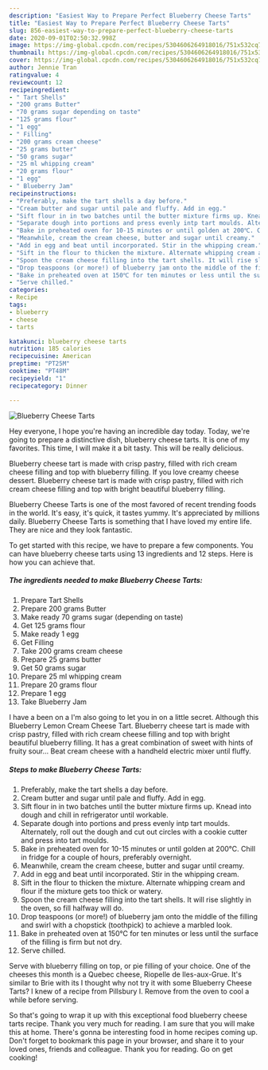 ```yaml
---
description: "Easiest Way to Prepare Perfect Blueberry Cheese Tarts"
title: "Easiest Way to Prepare Perfect Blueberry Cheese Tarts"
slug: 856-easiest-way-to-prepare-perfect-blueberry-cheese-tarts
date: 2020-09-01T02:50:32.998Z
image: https://img-global.cpcdn.com/recipes/5304606264918016/751x532cq70/blueberry-cheese-tarts-recipe-main-photo.jpg
thumbnail: https://img-global.cpcdn.com/recipes/5304606264918016/751x532cq70/blueberry-cheese-tarts-recipe-main-photo.jpg
cover: https://img-global.cpcdn.com/recipes/5304606264918016/751x532cq70/blueberry-cheese-tarts-recipe-main-photo.jpg
author: Jennie Tran
ratingvalue: 4
reviewcount: 12
recipeingredient:
- " Tart Shells"
- "200 grams Butter"
- "70 grams sugar depending on taste"
- "125 grams flour"
- "1 egg"
- " Filling"
- "200 grams cream cheese"
- "25 grams butter"
- "50 grams sugar"
- "25 ml whipping cream"
- "20 grams flour"
- "1 egg"
- " Blueberry Jam"
recipeinstructions:
- "Preferably, make the tart shells a day before."
- "Cream butter and sugar until pale and fluffy. Add in egg."
- "Sift flour in in two batches until the butter mixture firms up. Knead into dough and chill in refrigerator until workable."
- "Separate dough into portions and press evenly intp tart moulds. Alternately, roll out the dough and cut out circles with a cookie cutter and press into tart moulds."
- "Bake in preheated oven for 10-15 minutes or until golden at 200℃. Chill in fridge for a couple of hours, preferably overnight."
- "Meanwhile, cream the cream cheese, butter and sugar until creamy."
- "Add in egg and beat until incorporated. Stir in the whipping cream."
- "Sift in the flour to thicken the mixture. Alternate whipping cream and flour if the mixture gets too thick or watery."
- "Spoon the cream cheese filling into the tart shells. It will rise slightly in the oven, so fill halfway will do."
- "Drop teaspoons (or more!) of blueberry jam onto the middle of the filling and swirl with a chopstick (toothpick) to achieve a marbled look."
- "Bake in preheated oven at 150℃ for ten minutes or less until the surface of the filling is firm but not dry."
- "Serve chilled."
categories:
- Recipe
tags:
- blueberry
- cheese
- tarts

katakunci: blueberry cheese tarts 
nutrition: 185 calories
recipecuisine: American
preptime: "PT25M"
cooktime: "PT48M"
recipeyield: "1"
recipecategory: Dinner

---
```



![Blueberry Cheese Tarts](https://img-global.cpcdn.com/recipes/5304606264918016/751x532cq70/blueberry-cheese-tarts-recipe-main-photo.jpg)

Hey everyone, I hope you're having an incredible day today. Today, we're going to prepare a distinctive dish, blueberry cheese tarts. It is one of my favorites. This time, I will make it a bit tasty. This will be really delicious.

Blueberry cheese tart is made with crisp pastry, filled with rich cream cheese filling and top with blueberry filling. If you love creamy cheese dessert. Blueberry cheese tart is made with crisp pastry, filled with rich cream cheese filling and top with bright beautiful blueberry filling.

Blueberry Cheese Tarts is one of the most favored of recent trending foods in the world. It's easy, it's quick, it tastes yummy. It's appreciated by millions daily. Blueberry Cheese Tarts is something that I have loved my entire life. They are nice and they look fantastic.


To get started with this recipe, we have to prepare a few components. You can have blueberry cheese tarts using 13 ingredients and 12 steps. Here is how you can achieve that.

<!--inarticleads1-->

##### The ingredients needed to make Blueberry Cheese Tarts:

1. Prepare  Tart Shells
1. Prepare 200 grams Butter
1. Make ready 70 grams sugar (depending on taste)
1. Get 125 grams flour
1. Make ready 1 egg
1. Get  Filling
1. Take 200 grams cream cheese
1. Prepare 25 grams butter
1. Get 50 grams sugar
1. Prepare 25 ml whipping cream
1. Prepare 20 grams flour
1. Prepare 1 egg
1. Take  Blueberry Jam


I have a been on a I&#39;m also going to let you in on a little secret. Although this Blueberry Lemon Cream Cheese Tart. Blueberry cheese tart is made with crisp pastry, filled with rich cream cheese filling and top with bright beautiful blueberry filling. It has a great combination of sweet with hints of fruity sour… Beat cream cheese with a handheld electric mixer until fluffy. 

<!--inarticleads2-->

##### Steps to make Blueberry Cheese Tarts:

1. Preferably, make the tart shells a day before.
1. Cream butter and sugar until pale and fluffy. Add in egg.
1. Sift flour in in two batches until the butter mixture firms up. Knead into dough and chill in refrigerator until workable.
1. Separate dough into portions and press evenly intp tart moulds. Alternately, roll out the dough and cut out circles with a cookie cutter and press into tart moulds.
1. Bake in preheated oven for 10-15 minutes or until golden at 200℃. Chill in fridge for a couple of hours, preferably overnight.
1. Meanwhile, cream the cream cheese, butter and sugar until creamy.
1. Add in egg and beat until incorporated. Stir in the whipping cream.
1. Sift in the flour to thicken the mixture. Alternate whipping cream and flour if the mixture gets too thick or watery.
1. Spoon the cream cheese filling into the tart shells. It will rise slightly in the oven, so fill halfway will do.
1. Drop teaspoons (or more!) of blueberry jam onto the middle of the filling and swirl with a chopstick (toothpick) to achieve a marbled look.
1. Bake in preheated oven at 150℃ for ten minutes or less until the surface of the filling is firm but not dry.
1. Serve chilled.


Serve with blueberry filling on top, or pie filling of your choice. One of the cheeses this month is a Quebec cheese, Riopelle de Iles-aux-Grue. It&#39;s similar to Brie with its I thought why not try it with some Blueberry Cheese Tarts? I knew of a recipe from Pillsbury I. Remove from the oven to cool a while before serving. 

So that's going to wrap it up with this exceptional food blueberry cheese tarts recipe. Thank you very much for reading. I am sure that you will make this at home. There's gonna be interesting food in home recipes coming up. Don't forget to bookmark this page in your browser, and share it to your loved ones, friends and colleague. Thank you for reading. Go on get cooking!
